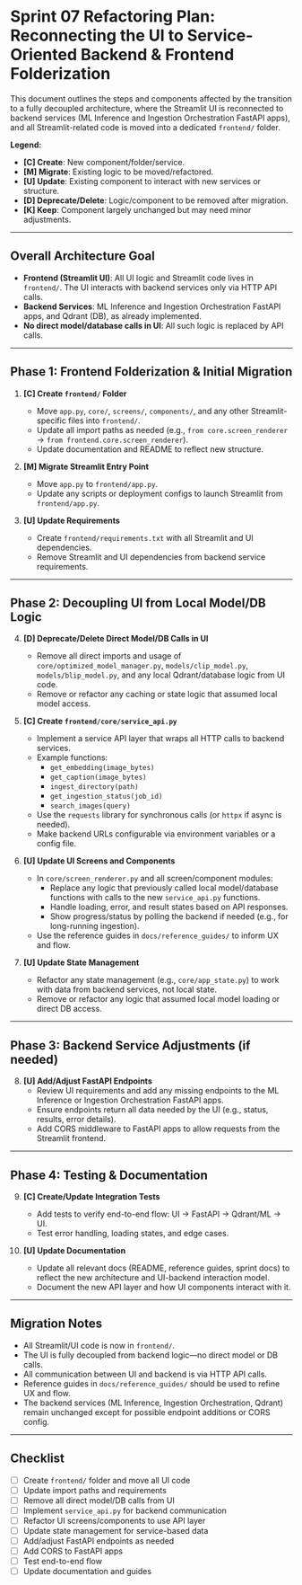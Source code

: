 # Sprint 07 Refactoring Plan: Reconnecting the UI to Service-Oriented Backend & Frontend Folderization

This document outlines the steps and components affected by the transition to a fully decoupled architecture, where the Streamlit UI is reconnected to backend services (ML Inference and Ingestion Orchestration FastAPI apps), and all Streamlit-related code is moved into a dedicated `frontend/` folder.

**Legend:**
*   **[C] Create**: New component/folder/service.
*   **[M] Migrate**: Existing logic to be moved/refactored.
*   **[U] Update**: Existing component to interact with new services or structure.
*   **[D] Deprecate/Delete**: Logic/component to be removed after migration.
*   **[K] Keep**: Component largely unchanged but may need minor adjustments.

---

## Overall Architecture Goal

*   **Frontend (Streamlit UI)**: All UI logic and Streamlit code lives in `frontend/`. The UI interacts with backend services only via HTTP API calls.
*   **Backend Services**: ML Inference and Ingestion Orchestration FastAPI apps, and Qdrant (DB), as already implemented.
*   **No direct model/database calls in UI**: All such logic is replaced by API calls.

---

## Phase 1: Frontend Folderization & Initial Migration

1.  **[C] Create `frontend/` Folder**
    *   Move `app.py`, `core/`, `screens/`, `components/`, and any other Streamlit-specific files into `frontend/`.
    *   Update all import paths as needed (e.g., `from core.screen_renderer` → `from frontend.core.screen_renderer`).
    *   Update documentation and README to reflect new structure.

2.  **[M] Migrate Streamlit Entry Point**
    *   Move `app.py` to `frontend/app.py`.
    *   Update any scripts or deployment configs to launch Streamlit from `frontend/app.py`.

3.  **[U] Update Requirements**
    *   Create `frontend/requirements.txt` with all Streamlit and UI dependencies.
    *   Remove Streamlit and UI dependencies from backend service requirements.

---

## Phase 2: Decoupling UI from Local Model/DB Logic

4.  **[D] Deprecate/Delete Direct Model/DB Calls in UI**
    *   Remove all direct imports and usage of `core/optimized_model_manager.py`, `models/clip_model.py`, `models/blip_model.py`, and any local Qdrant/database logic from UI code.
    *   Remove or refactor any caching or state logic that assumed local model access.

5.  **[C] Create `frontend/core/service_api.py`**
    *   Implement a service API layer that wraps all HTTP calls to backend services.
    *   Example functions:
        *   `get_embedding(image_bytes)`
        *   `get_caption(image_bytes)`
        *   `ingest_directory(path)`
        *   `get_ingestion_status(job_id)`
        *   `search_images(query)`
    *   Use the `requests` library for synchronous calls (or `httpx` if async is needed).
    *   Make backend URLs configurable via environment variables or a config file.

6.  **[U] Update UI Screens and Components**
    *   In `core/screen_renderer.py` and all screen/component modules:
        *   Replace any logic that previously called local model/database functions with calls to the new `service_api.py` functions.
        *   Handle loading, error, and result states based on API responses.
        *   Show progress/status by polling the backend if needed (e.g., for long-running ingestion).
    *   Use the reference guides in `docs/reference_guides/` to inform UX and flow.

7.  **[U] Update State Management**
    *   Refactor any state management (e.g., `core/app_state.py`) to work with data from backend services, not local state.
    *   Remove or refactor any logic that assumed local model loading or direct DB access.

---

## Phase 3: Backend Service Adjustments (if needed)

8.  **[U] Add/Adjust FastAPI Endpoints**
    *   Review UI requirements and add any missing endpoints to the ML Inference or Ingestion Orchestration FastAPI apps.
    *   Ensure endpoints return all data needed by the UI (e.g., status, results, error details).
    *   Add CORS middleware to FastAPI apps to allow requests from the Streamlit frontend.

---

## Phase 4: Testing & Documentation

9.  **[C] Create/Update Integration Tests**
    *   Add tests to verify end-to-end flow: UI → FastAPI → Qdrant/ML → UI.
    *   Test error handling, loading states, and edge cases.

10. **[U] Update Documentation**
    *   Update all relevant docs (README, reference guides, sprint docs) to reflect the new architecture and UI-backend interaction model.
    *   Document the new API layer and how UI components interact with it.

---

## Migration Notes

*   All Streamlit/UI code is now in `frontend/`.
*   The UI is fully decoupled from backend logic—no direct model or DB calls.
*   All communication between UI and backend is via HTTP API calls.
*   Reference guides in `docs/reference_guides/` should be used to refine UX and flow.
*   The backend services (ML Inference, Ingestion Orchestration, Qdrant) remain unchanged except for possible endpoint additions or CORS config.

---

## Checklist

- [ ] Create `frontend/` folder and move all UI code
- [ ] Update import paths and requirements
- [ ] Remove all direct model/DB calls from UI
- [ ] Implement `service_api.py` for backend communication
- [ ] Refactor UI screens/components to use API layer
- [ ] Update state management for service-based data
- [ ] Add/adjust FastAPI endpoints as needed
- [ ] Add CORS to FastAPI apps
- [ ] Test end-to-end flow
- [ ] Update documentation and guides 